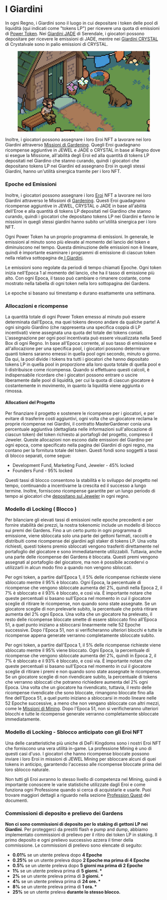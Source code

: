 # I Giardini

In ogni Regno, i Giardini sono il luogo in cui depositare i token delle pool di liquidità (qui indicati come "tokens LP") per ricevere una quota di emissioni di [Power Token](../i-token-del-potere/#power-tokens). Nei [Giardini JADE](giardini-jade.md) di Serendale, i giocatori possono depositare per ricevere le emissioni di JADE, mentre nei [Giardini CRYSTAL](ice-gardens.md) di Crystalvale sono in palio emissioni di CRYSTAL.

<figure><img src="../../.gitbook/assets/image (18).png" alt=""><figcaption></figcaption></figure>

Inoltre, i giocatori possono assegnare i loro Eroi NFT a lavorare nei loro Giardini attraverso [Missioni di Gardening](../../learn/gameplay/professions/gardening.md). Quegli Eroi guadagnano ricompense aggiuntive in JEWEL e JADE o CRYSTAL in base al Regno dove si esegue la Missione, all'abilità degli Eroi ed alla quantità di tokens LP depositati nel Giardino che stanno curando, quindi i giocatori che depositano tokens LP nei Giardini ed assegnano Eroi in quegli stessi Giardini, hanno un'utilità sinergica tramite per i loro NFT.

### Epoche ed Emissioni

Inoltre, i giocatori possono assegnare i loro [Eroi](../the-heroes.md) NFT a lavorare nei loro Giardini attraverso le Missioni di [Gardening](../../learn/gameplay/professions/gardening.md). Questi Eroi guadagnano ricompense aggiuntive in JEWEL, CRYSTAL o JADE in base all'abilità dell'Eroe e alla quantità di tokens LP depositati nel Giardino che stanno curando, quindi i giocatori che depositano tokens LP nei Giardini e fanno le missioni in quegli stessi giardini hanno subito un'utilità sinergica per i loro NFT.

Ogni Power Token ha un proprio programma di emissioni. In generale, le emissioni al minuto sono più elevate al momento del lancio del token e diminuiscono nel tempo. Questa diminuzione delle emissioni non è lineare, quindi è importante esaminare i programmi di emissione di ciascun token nella relativa sottopagina de[ I Giardini](./).

Le emissioni sono regolate da periodi di tempo chiamati Epoche. Ogni token inizia nell'Epoca 1 al momento del lancio, che ha il tasso di emissione più alto. Con ogni Epoca, il tasso può cambiare o rimanere costante, come mostrato nella tabella di ogni token nella loro sottopagina dei Gardens.

Le epoche si basano sui timestamp e durano esattamente una settimana.

### Allocazioni e ricompense

La quantità totale di ogni Power Token emesso al minuto può essere determinata dall'Epoca, ma quei tokens devono andare da qualche parte! A ogni singolo Giardino (che rappresenta una specifica coppia di LP incentivati) viene assegnata una quota del totale dei tokens coniati. L'assegnazione per ogni pool incentivata può essere visualizzata nella Seed Box di ogni Regno. In base all'Epoca corrente, al suo tasso di emissione e all'allocazione per una specifica pool, i giocatori possono determinare quanti tokens saranno emessi in quella pool ogni secondo, minuto o giorno. Da qui, la pool divide i tokens tra tutti i giocatori che hanno depositato tokens LP in quella pool in proporzione alla loro quota totale di quella pool e li distribuisce come ricompensa. Quando si effettuano questi calcoli, è indispensabile ricordare che i giocatori possono entrare o uscire liberamente dalle pool di liquidità, per cui la quota di ciascun giocatore è costantemente in movimento, in quanto la liquidità viene aggiunta o rimossa.

#### Allocationi del Progetto

Per finanziare il progetto e sostenere le ricompense per i giocatori, e per evitare di trasferire costi aggiuntivi, ogni volta che un giocatore reclama le proprie ricompense nei Giardini, il contratto MasterGardener conia una percentuale aggiuntiva (dettagliata nelle informazioni sull'allocazione di ciascun token) del token richiesto ai portafogli del progetto, compreso il Jeweler. Queste allocazioni non escono dalle emissioni del Giardino per ogni epoca, come specificato nella pagina dei Giardini di ogni regno, ma contano per la fornitura totale del token. Questi fondi sono soggetti a tassi di blocco separati, come segue:

* Development Fund, Marketing Fund, Jeweler - 45% locked
* Founders Fund - 95% locked

Questi tassi di blocco consentono la stabilità e lo sviluppo del progetto nel tempo, continuando a incentivarne la crescita ed il successo a lungo termine. Inoltre, forniscono ricompense garantite per un lungo periodo di tempo ai giocatori che [depositano sul Jeweler](../il-jeweler/) in ogni regno.

### Modello di Locking ( Blocco )

Per bilanciare gli elevati tassi di emissioni nelle epoche precedenti e per fornire stabilità dei prezzi, la nostra tokenomic include un modello di blocco sui premi dei Gardens. Fino a un certo punto in ogni programma di emissione, viene sbloccata solo una parte dei gettoni farmati, raccolti e distribuiti come ricompense dei giardini agli staker di tokens LP. Una volta richiesti, questi tokens premio sbloccati vengono trasferiti direttamente nel portafoglio del giocatore e sono immediatamente utilizzabili. Tuttavia, anche una parte delle ricompense dei Gardens è bloccata. Questi premi vengono assegnati al portafoglio del giocatore, ma non è possibile accedervi o utilizzarli in alcun modo fino a quando non vengono sbloccati.

Per ogni token, a partire dall'Epoca 1, il 5% delle ricompense richieste viene sbloccato mentre il 95% è bloccato. Ogni Epoca, la percentuale di ricompense che vengono sbloccate aumenta del 2%, quindi nella Epoca 2, il 7% è sbloccato e il 93% è bloccato, e così via. È importante notare che queste percentuali si basano sull'Epoca nel momento in cui il giocatore sceglie di ritirare le ricompense, non quando sono state assegnate. Se un giocatore sceglie di non prelevarle subito, la percentuale che potrà ritirare aumenta del 2% ogni Epoca. Una volta che un giocatore ha prelevato, il resto delle ricompense bloccate smette di essere sbloccato fino all'Epoca 51, a quel punto iniziano a sbloccarsi linearmente nelle 52 Epoche successive. Dopo l'Epoca 51, non si verificheranno ulteriori blocchi e tutte le ricompense appena generate verranno completamente sbloccate subito.

Per ogni token, a partire dall'Epoca 1, il 5% delle ricompense richieste viene sbloccato mentre il 95% viene bloccato. Ogni Epoca, la percentuale di ricompense che vengono sbloccate aumenta del 2%, quindi in Epoca 2, il 7% è sbloccato e il 93% è bloccato, e così via. È importante notare che queste percentuali si basano sull'Epoca nel momento in cui il giocatore sceglie di ritirare i premi e non quando sono state assegnate le ricompense. Se un giocatore sceglie di non rivendicare subito, la percentuale di tokens che verranno sbloccati che potranno richiedere aumenta del 2% ogni Epoca. Una volta che un giocatore ha rivendicato, tuttavia, il resto delle ricompense rivendicate che sono bloccate, rimangono bloccate fino alla fine dell'Epoca 51, a quel punto iniziano a sbloccarsi in modo lineare nelle 52 Epoche successive, a meno che non vengano sbloccate con altri mezzi, come le [Missioni di Mining](../../learn/gameplay/professions/jewel-mining.md). Dopo l'Epoca 51, non si verificheranno ulteriori blocchi e tutte le ricompense generate verranno completamente sbloccate immediatamente.

### Modello di Locking  - Sblocco anticipato con gli Eroi NFT

Una delle caratteristiche più uniche di DeFi Kingdoms sono i nostri Eroi NFT che forniscono una vera utilità in-game. La professione Mining è uno di questi casi d'uso. I giocatori che hanno ricompense bloccate possono inviare i loro Eroi in missioni di JEWEL Mining per sbloccare alcuni di quei tokens in anticipo, garantendo l'accesso alle ricompense bloccate prima del loro sblocco naturale.

Non tutti gli Eroi avranno lo stesso livello di competenza nel Mining, quindi è importante conoscere le varie statistiche utilizzate dagli Eroi e come funziona ogni Professione quando si cerca di acquistarle e usarle. Puoi trovare maggiori dettagli a riguardo nella sezione [Profession Quest](../../learn/gameplay/professions/) dei documenti.

### Commissioni di deposito e prelievo dei Gardens

**Non ci sono commissioni di deposito per lo staking di gettoni LP nei Giardini**. Per proteggerci da prestiti flash e pump and dump, abbiamo implementato commissioni di prelievo per il ritiro dei token LP in staking. Il primo deposito e ogni prelievo successivo azzera il timer della commissione. Le commissioni di prelievo sono elencate di seguito:

* **0.01%** se un utente preleva dopo **4 Epoche**
* **0.25%** se un utente preleva dopo  **2 Epoche ma prima di 4 Epoche**
* **0.5%** se un utente preleva dopo **5 giorni ma prima di 2 Epoche**
* **1%** se un utente preleva prima di **5 giorni. \***
* **2%** se un utente preleva prima di **3 giorni. \***
* **4%** se un utente preleva prima di **24 ore. \***
* **8%** se un utente preleva prima di **1 ora. \***
* **25%** se un utente preleva **durante lo stesso blocco.**

##
